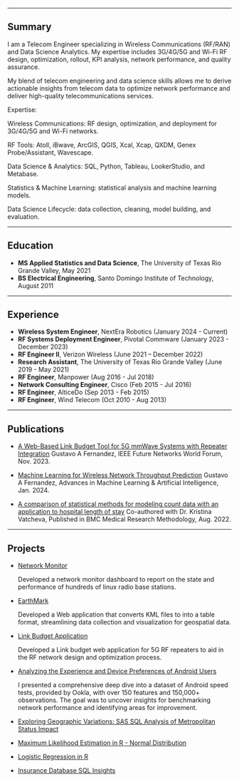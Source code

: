 

---
## Summary

I am a Telecom Engineer specializing in Wireless Communications (RF/RAN) and Data Science Analytics. My expertise includes 3G/4G/5G and Wi-Fi RF design, optimization, rollout, KPI analysis, network performance, and quality assurance. 

My blend of telecom engineering and data science skills allows me to derive actionable insights from telecom data to optimize network performance and deliver high-quality telecommunications services.

Expertise:

Wireless Communications: RF design, optimization, and deployment for 3G/4G/5G and Wi-Fi networks.

RF Tools: Atoll, iBwave, ArcGIS, QGIS, Xcal, Xcap, QXDM, Genex Probe/Assistant, Wavescape.

Data Science & Analytics:  SQL, Python, Tableau, LookerStudio, and Metabase.

Statistics & Machine Learning: statistical analysis and machine learning models.

Data Science Lifecycle: data collection, cleaning, model building, and evaluation.

---
## Education

- **MS Applied Statistics and Data Science**, The University of Texas Rio Grande Valley, May 2021
- **BS Electrical Engineering**, Santo Domingo Institute of Technology, August 2011

---

## Experience

- **Wireless System Engineer**, NextEra Robotics (January 2024 - Current)
- **RF Systems Deployment Engineer**, Pivotal Commware (January 2023 - December 2023)  
- **RF Engineer II**, Verizon Wireless (June 2021 – December 2022)
- **Research Assistant**, The University of Texas Rio Grande Valley (June 2019 - May 2021)
- **RF Engineer**, Manpower (Aug 2016 - Jul 2018)
- **Network Consulting Engineer**, Cisco (Feb 2015 - Jul 2016)
- **RF Engineer**, AlticeDo (Sep 2013 - Feb 2015)
- **RF Engineer**, Wind Telecom (Oct 2010 - Aug 2013)




---


## Publications

- [A Web-Based Link Budget Tool for 5G mmWave Systems with Repeater Integration](https://ieeexplore.ieee.org/abstract/document/10520341) Gustavo A Fernandez, IEEE Future Networks World Forum, Nov. 2023.
  
- [Machine Learning for Wireless Network Throughput Prediction](https://www.opastpublishers.com/open-access-articles/machine-learning-for-wireless-network-throughput-prediction.pdf) Gustavo A Fernandez, Advances in Machine Learning & Artificial Intelligence, Jan. 2024. 

- [A comparison of statistical methods for modeling count data with an application to hospital length of stay](https://link.springer.com/article/10.1186/s12874-022-01685-8) Co-authored with Dr. Kristina Vatcheva, Published in BMC Medical Research Methodology, Aug. 2022.

---

## Projects

- [Network Monitor](https://github.com/gustavofernandezlembert/Gustavo-Fernandez/blob/master/Tableau_Dashboard.jpg)
  
  Developed a network monitor dashboard to report on the state and performance of hundreds of linux radio base stations.

- [EarthMark](https://github.com/gustavofernandezlembert/Placemarks.KML_TO_HTML)
  
  Developed a Web application that converts KML files to into a table format, streamlining data collection and visualization for geospatial data.

- [Link Budget Application](https://nrboostlinkbudget.wn.r.appspot.com/)
  
  Developed a Link budget web application for 5G RF repeaters to aid in the RF network design and optimization process.

- [Analyzing the Experience and Device Preferences of Android Users](https://github.com/gustavofernandezlembert/Gustavo-Fernandez/tree/master/ookla)

  I presented a comprehensive deep dive into a dataset of Android speed tests, provided by Ookla, with over 150 features and 150,000+ observations. 
  The goal was to uncover insights for benchmarking network performance and identifying areas for improvement.

- [Exploring Geographic Variations: SAS SQL Analysis of Metropolitan Status Impact](https://github.com/gustavofernandezlembert/Medicare-Hospital-Charges-/tree/main)

- [Maximum Likelihood Estimation in R - Normal Distribution](https://gustavofernandezlembert.github.io/Maximum-Likelihood/)

- [Logistic Regression in R](https://github.com/gustavofernandezlembert/Gustavo-Fernandez/blob/master/Heart.pdf)

- [Insurance Database SQL Insights](https://github.com/gustavofernandezlembert/Example_of_SQL_Queries)

  
